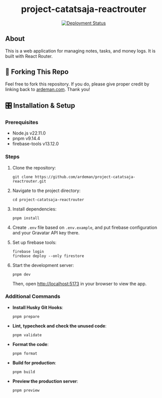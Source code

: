 <h1 align="center">
  project-catatsaja-reactrouter
</h1>

<p align="center">
  <a href="https://github.com/ardeman/project-catatsaja-reactrouter/actions/workflows/firebase-remix.yml" target="_blank">
    <img src="https://github.com/ardeman/project-catatsaja-reactrouter/actions/workflows/firebase-remix.yml/badge.svg?branch=main" alt="Deployment Status" />
  </a>
</p>

## About

This is a web application for managing notes, tasks, and money logs. It is built with React Router.

## 🍴 Forking This Repo

Feel free to fork this repository. If you do, please give proper credit by linking back to [ardeman.com](https://ardeman.com/). Thank you!

## 🎛️ Installation & Setup

### Prerequisites

- Node.js v22.11.0
- pnpm v9.14.4
- firebase-tools v13.12.0

### Steps

1. Clone the repository:

   ```shell
   git clone https://github.com/ardeman/project-catatsaja-reactrouter.git
   ```

2. Navigate to the project directory:

   ```shell
   cd project-catatsaja-reactrouter
   ```

3. Install dependencies:

   ```shell
   pnpm install
   ```

4. Create `.env` file based on `.env.example`, and put firebase configuration
   and your Gravatar API key there.

5. Set up firebase tools:

   ```shell
   firebase login
   firebase deploy --only firestore
   ```

6. Start the development server:

   ```shell
   pnpm dev
   ```

   Then, open [http://localhost:5173](http://localhost:5173) in your browser to view the app.

### Additional Commands

- **Install Husky Git Hooks**:

  ```shell
  pnpm prepare
  ```

- **Lint, typecheck and check the unused code**:

  ```shell
  pnpm validate
  ```

- **Format the code**:

  ```shell
  pnpm format
  ```

- **Build for production**:

  ```shell
  pnpm build
  ```

- **Preview the production server**:

  ```shell
  pnpm preview
  ```

